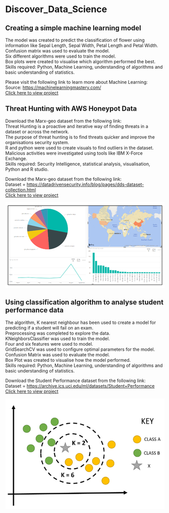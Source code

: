 # Discover_Data_Science
<!--Faatimah's Data Science Projects -->
## Creating a simple machine learning model
The model was created to predict the classification of flower using information like Sepal Length, Sepal Width, Petal Length and Petal Width. <br>
Confusion matrix was used to evaluate the model. <br>
Six different algorithms were used to train the model. <br>
Box plots were created to visualise which algorithm performed the best. <br>
Skills required: Python, Machine Learning, understanding of algorithms and basic understanding of statistics. <br>

Please visit the following link to learn more about Machine Learning:  <br>
Source: https://machinelearningmastery.com/  <br>
[Click here to view project](https://github.com/FaatimahM1998/SimpleMachineLearningModel.git) <br>


## Threat Hunting with AWS Honeypot Data
Download the Marx-geo dataset from the following link: <br>
Threat Hunting is a proactive and iterative way of finding threats in a dataset or across the network. <br> 
The purpose of threat hunting is to find threats quicker and improve the organisations security system. <br>
R and python were used to create visuals to find outliers in the dataset. <br>
Malicious activities were investigated using tools like IBM X-Force Exchange. <br>
Skills required: Security Intelligence, statistical analysis, visualisation, Python and R studio. <br>

Download the Marx-geo dataset from the following link: <br>
Dataset = https://datadrivensecurity.info/blog/pages/dds-dataset-collection.html <br>
[Click here to view project](https://github.com/FaatimahM1998/ThreatHuntingProject.git) <br>

![](https://github.com/FaatimahM1998/Discover_DataScience/blob/main/ThreatHuntingProject.PNG)

## Using classification algorithm to analyse student performance data

The algorithm, K nearest neighbour has been used to create a model for predicting if a student will fail on an exam. <br>
Preprocessing was completed to explore the data. <br>
KNeighborsClassifier was used to train the model. <br> 
Four and six features were used to model. <br>
GridSearchCV was used to configure optimal parameters for the model. <br>
Confusion Matrix was used to evaluate the model. <br>
Box Plot was created to visualise how the model performed. <br>
Skills required: Python, Machine Learning, understanding of algorithms and basic understanding of statistics.

Download the Student Performance dataset from the following link: <br>
Dataset = https://archive.ics.uci.edu/ml/datasets/Student+Performance <br>
[Click here to view project](https://github.com/FaatimahM1998/PredictingFailure.git) <br>

![](https://github.com/FaatimahM1998/Discover_DataScience/blob/main/KNN.PNG)

